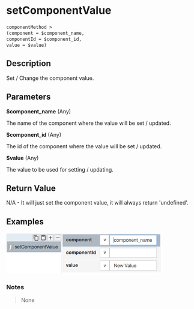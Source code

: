 # setComponentValue

	componentMethod > 
	(component = $component_name,
	componentId = $component_id,
	value = $value)

## Description

Set / Change the component value.

## Parameters

**$component_name** (Any)

The name of the component where the value will be set / updated.

**$component_id** (Any)

The id of the component where the value will be set / updated.

**$value** (Any)

The value to be used for setting / updating.

## Return Value

N/A - It will just set the component value, it will always return 'undefined'.

## Examples

![](setComponentValue.png?raw=true)

### Notes
> None

